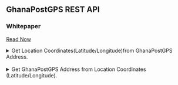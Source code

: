 ## GhanaPostGPS REST API
### Whitepaper
<p><a target="_blank" href="http://dx.doi.org/10.13140/RG.2.2.24355.27684/1">Read Now</a></p>


<details>
<summary>Get Location Coordinates(Latitude/Longitude)from GhanaPostGPS Address.</summary>
<hr/>
### API Details<br>
<b>End Point URL:</b> https://ghanapostgps.sperixlabs.org/get-location<br>
<b>Method:</b> POST<br>
<b>API Parameters:</b> address (GhanaPostGPS Address)<br>
<b>Content-Type:</b> application/x-www-form-urlencoded<br><br>
#### Output/Response:<br>

1. Address found

```json
{
    "data": {
        "Table": [
            {
                "Area": "NEW KAGYASI",
                "CenterLatitude": 6.650080145273592,
                "CenterLongitude": -1.648700346667856,
                "District": "Kumasi",
                "EastLat": 6.65005768739201,
                "EastLong": -1.6486780409076,
                "GPSName": "AK4849321",
                "NorthLat": 6.65010262239948,
                "NorthLong": -1.6487229566718,
                "PostCode": "AK484",
                "Region": "Ashanti",
                "SouthLat": 6.65005768739201,
                "SouthLong": -1.6487229566718,
                "Street": "Kumasi, Ashanti, GHA",
                "WestLat": 6.65010262239948,
                "WestLong": -1.6486780409076
            }
        ]
    },
    "found": true
}
```

2. Address not found

```json
{
    "data": {
        "Table": null
    },
    "found": false
}
```

### Sample Codes
<a href="#csharp">C-Sharp</a> | <a href="#curl">cURL</a> | <a href="#go">Golang</a> | <a href="#js">Javascript</a> | <a href="#node">NodeJS</a> | <a href="#php">PHP</a> | <a href="#python">Python</a> | <a href="#swift">Swift</a> | <a href="#java">Java</a> | <a href="#ruby">Ruby</a> | <a href="#powershell">PowerShell</a><br><br>
<hr/>
<b>Address:</b> AK-484-9321 or AK4849321<br><br>

<hr id="csharp">
<h4>C-Sharp</h4>
<hr/>
Code:

```javascript
var client = new RestClient("https://ghanapostgps.sperixlabs.org/get-location");
client.Timeout = -1;
var request = new RestRequest(Method.POST);
request.AddHeader("Content-Type", "application/x-www-form-urlencoded");
request.AddParameter("address", "AK-484-9321");
request.OnBeforeDeserialization = resp => { resp.ContentType = "application/json"; };
IRestResponse response = client.Execute(request);
Console.WriteLine(response.Content);
```

<hr id="curl">
<h4>cURL</h4>
<hr/>
Code:

```bash
curl --location --request POST 'https://ghanapostgps.sperixlabs.org/get-location' \
--header 'Content-Type: application/x-www-form-urlencoded' \
--data-urlencode 'address=AK-484-9321'
```

<hr id="go">
<h4>Go</h4>
<hr/>
Code:

```go
package main

import (
  "fmt"
  "strings"
  "net/http"
  "io/ioutil"
)

func main() {

  url := "https://ghanapostgps.sperixlabs.org/get-location"
  method := "POST"

  payload := strings.NewReader("address=AK-484-9321")

  client := &http.Client {
  }
  req, err := http.NewRequest(method, url, payload)

  if err != nil {
    fmt.Println(err)
  }
  req.Header.Add("Content-Type", "application/x-www-form-urlencoded")

  res, err := client.Do(req)
  defer res.Body.Close()
  body, err := ioutil.ReadAll(res.Body)

  fmt.Println(string(body))
}
```

<hr id="js">
<h4>Javscript</h4>
<hr/>
Code:

```javascript
var myHeaders = new Headers();
myHeaders.append("Content-Type", "application/x-www-form-urlencoded");

var urlencoded = new URLSearchParams();
urlencoded.append("address", "AK-484-9321");

var requestOptions = {
  method: 'POST',
  headers: myHeaders,
  body: urlencoded,
  redirect: 'follow'
};

fetch("https://ghanapostgps.sperixlabs.org/get-location", requestOptions)
  .then(response => response.json())
  .then(result => console.log(result))
  .catch(error => console.log('error', error));
```



<hr id="node">
<h4>NodeJS</h4>
<hr/>
Code:

```javascript
var request = require('request');
var options = {
  'method': 'POST',
  'url': 'https://ghanapostgps.sperixlabs.org/get-location',
  'headers': {
    'Content-Type': 'application/x-www-form-urlencoded'
  },
  form: {
    'address': 'AK-484-9321'
  }
};
request(options, function (error, response) {
  if (error) throw new Error(error);
  console.log(response.body);
});
```


<hr id="php">
<h4>PHP</h4>
<hr/>
Code:

```php
<?php

$curl = curl_init();

curl_setopt_array($curl, array(
  CURLOPT_URL => "https://ghanapostgps.sperixlabs.org/get-location",
  CURLOPT_RETURNTRANSFER => true,
  CURLOPT_ENCODING => "",
  CURLOPT_MAXREDIRS => 10,
  CURLOPT_TIMEOUT => 0,
  CURLOPT_FOLLOWLOCATION => true,
  CURLOPT_HTTP_VERSION => CURL_HTTP_VERSION_1_1,
  CURLOPT_CUSTOMREQUEST => "POST",
  CURLOPT_POSTFIELDS => "address=AK-484-9321",
  CURLOPT_HTTPHEADER => array(
    "Content-Type: application/x-www-form-urlencoded"
  ),
));

$response = curl_exec($curl);

curl_close($curl);
echo $response;
```


<hr id="python">
<h4>Python</h4>
<hr/>
Code:

```python
import requests

url = "https://ghanapostgps.sperixlabs.org/get-location"

payload = 'address=AK-484-9321'
headers = {
  'Content-Type': 'application/x-www-form-urlencoded'
}

response = requests.request("POST", url, headers=headers, data = payload)

print(response.json())
```


<hr id="swift">
<h4>Swift</h4>
<hr/>
Code:

```swift
import Foundation

var semaphore = DispatchSemaphore (value: 0)

let parameters = "address=AK-484-9321"
let postData =  parameters.data(using: .utf8)

var request = URLRequest(url: URL(string: "https://ghanapostgps.sperixlabs.org/get-location")!,timeoutInterval: Double.infinity)
request.addValue("application/x-www-form-urlencoded", forHTTPHeaderField: "Content-Type")

request.httpMethod = "POST"
request.httpBody = postData

let task = URLSession.shared.dataTask(with: request) { data, response, error in 
  guard let data = data else {
    print(String(describing: error))
    return
  }
  print(String(data: data, encoding: .utf8)!)
  semaphore.signal()
}

task.resume()
semaphore.wait()
```


<hr id="java">
<h4>Java</h4>
<hr/>
Code:

```java
OkHttpClient client = new OkHttpClient().newBuilder()
  .build();
MediaType mediaType = MediaType.parse("application/x-www-form-urlencoded");
RequestBody body = RequestBody.create(mediaType, "address=AK-484-9321");
Request request = new Request.Builder()
  .url("https://ghanapostgps.sperixlabs.org/get-location")
  .method("POST", body)
  .addHeader("Content-Type", "application/x-www-form-urlencoded")
  .build();
Response response = client.newCall(request).execute();
```

<hr id="ruby">
<h4>Ruby</h4>
<hr/>
Code:

```ruby
require "uri"
require "net/http"

url = URI("https://ghanapostgps.sperixlabs.org/get-location")

https = Net::HTTP.new(url.host, url.port);
https.use_ssl = true

request = Net::HTTP::Post.new(url)
request["Content-Type"] = "application/x-www-form-urlencoded"
request.body = "address=AK-484-9321"

response = https.request(request)
puts response.read_body
```


<hr id="powershell">
<h4>PowerShell</h4>
<hr/>
Code:

```powershell
$headers = New-Object "System.Collections.Generic.Dictionary[[String],[String]]"
$headers.Add("Content-Type", "application/x-www-form-urlencoded")

$body = "address=AK-484-9321"

$response = Invoke-RestMethod 'https://ghanapostgps.sperixlabs.org/get-location' -Method 'POST' -Headers $headers -Body $body
$response | ConvertTo-Json
```
</details>
<br>


<details>
<summary>Get GhanaPostGPS Address from Location Coordinates (Latitude/Longitude).</summary>
<hr/>
### API Details<br>
<b>End Point URL:</b> https://ghanapostgps.sperixlabs.org/get-address<br>
<b>Method:</b> POST<br>
<b>API Parameters:</b> lat (latitude), long (longitude)<br>
<b>Content-Type:</b> application/x-www-form-urlencoded<br><br>
#### Output/Response:<br>

1. Address found

```json
{
    "data": {
      "Table": [
        {
          "GPSName": "AK4849319",
          "Region": "Ashanti",
          "District": "Kumasi",
          "PostCode": "AK484",
          "NLat": 6.650012752389040,
          "SLat": 6.649967817390580,
          "WLong": -1.648722956671800,
          "Elong": -1.648678040907600,
          "Area": "NEW KAGYASI",
          "Street": "Kumasi, Ashanti, GHA"
        }
      ]
    },
    "found": true
}
```

2. Address not found

```json
{
    "data": {
        "Table": null
    },
    "found": false
}
```

### Sample Codes
<a href="#csharp">C-Sharp</a> | <a href="#curl">cURL</a> | <a href="#go">Golang</a> | <a href="#js">Javascript</a> | <a href="#node">NodeJS</a> | <a href="#php">PHP</a> | <a href="#python">Python</a> | <a href="#swift">Swift</a> | <a href="#java">Java</a> | <a href="#ruby">Ruby</a> | <a href="#powershell">PowerShell</a><br><br>
<hr/>
<b>Address:</b> AK-484-9321 or AK4849321<br><br>

<hr id="csharp">
<h4>C-Sharp</h4>
<hr/>
Code:

```javascript
var client = new RestClient("https://ghanapostgps.sperixlabs.org/get-address");
client.Timeout = -1;
var request = new RestRequest(Method.POST);
request.AddHeader("Content-Type", "application/x-www-form-urlencoded");
request.AddParameter("lat", "6.6500");
request.AddParameter("long", "-1.6487");
request.OnBeforeDeserialization = resp => { resp.ContentType = "application/json"; };
IRestResponse response = client.Execute(request);
Console.WriteLine(response.Content);
```

<hr id="curl">
<h4>cURL</h4>
<hr/>
Code:

```bash
curl --location --request POST 'https://ghanapostgps.sperixlabs.org/get-address' --form 'lat="6.6500"' --form 'long="-1.647"'
```

<hr id="go">
<h4>Go</h4>
<hr/>
Code:

```go
package main

import (
  "fmt"
  "bytes"
  "mime/multipart"
  "net/http"
  "io/ioutil"
)

func main() {

  url := "http://ghanapostgps.sperixlabs.org/get-address"
  method := "POST"

  payload := &bytes.Buffer{}
  writer := multipart.NewWriter(payload)
  _ = writer.WriteField("lat", "6.6500")
  _ = writer.WriteField("long", "-1.647")
  err := writer.Close()
  if err != nil {
    fmt.Println(err)
    return
  }


  client := &http.Client {
  }
  req, err := http.NewRequest(method, url, payload)

  if err != nil {
    fmt.Println(err)
    return
  }
  req.Header.Add("Content-Type", "application/x-www-form-urlencoded")

  req.Header.Set("Content-Type", writer.FormDataContentType())
  res, err := client.Do(req)
  if err != nil {
    fmt.Println(err)
    return
  }
  defer res.Body.Close()

  body, err := ioutil.ReadAll(res.Body)
  if err != nil {
    fmt.Println(err)
    return
  }
  fmt.Println(string(body))
}
```

<hr id="js">
<h4>Javscript</h4>
<hr/>
Code:

```javascript
var myHeaders = new Headers();
myHeaders.append("Content-Type", "application/x-www-form-urlencoded");

var formdata = new FormData();
formdata.append("lat", "6.6500");
formdata.append("long", "-1.647");

var requestOptions = {
  method: 'POST',
  headers: myHeaders,
  body: formdata
};

fetch("http://ghanapostgps.sperixlabs.org/get-address", requestOptions)
  .then(response => response.json())
  .then(result => console.log(result))
  .catch(error => console.log('error', error));
```



<hr id="node">
<h4>NodeJS</h4>
<hr/>
Code:

```javascript
var request = require('request');
var options = {
  'method': 'POST',
  'url': 'http://ghanapostgps.sperixlabs.org/get-address',
  'headers': {
    'Content-Type': 'application/x-www-form-urlencoded'
  },
  formData: {
    'lat': '6.6500',
    'long': '-1.647'
  }
};
request(options, function (error, response) {
  if (error) throw new Error(error);
  console.log(response.body);
});
```


<hr id="php">
<h4>PHP</h4>
<hr/>
Code:

```php
<?php

$curl = curl_init();

curl_setopt_array($curl, array(
  CURLOPT_URL => 'http://ghanapostgps.sperixlabs.org/get-address',
  CURLOPT_RETURNTRANSFER => true,
  CURLOPT_ENCODING => '',
  CURLOPT_MAXREDIRS => 10,
  CURLOPT_TIMEOUT => 0,
  CURLOPT_FOLLOWLOCATION => true,
  CURLOPT_HTTP_VERSION => CURL_HTTP_VERSION_1_1,
  CURLOPT_CUSTOMREQUEST => 'POST',
  CURLOPT_POSTFIELDS => array('lat' => '6.6500','long' => '-1.647'),
  CURLOPT_HTTPHEADER => array(
    'Content-Type: application/x-www-form-urlencoded'
  ),
));

$response = curl_exec($curl);

curl_close($curl);
echo $response;
```


<hr id="python">
<h4>Python</h4>
<hr/>
Code:

```python
import requests

url = "http://ghanapostgps.sperixlabs.org/get-address"

payload={'lat': '6.6500', 'long': '-1.647'}
files=[]
headers = {
  'Content-Type': 'application/x-www-form-urlencoded'
}

response = requests.request("POST", url, headers=headers, data=payload, files=files)

print(response.json())
```


<hr id="swift">
<h4>Swift</h4>
<hr/>
Code:

```swift
import Foundation
#if canImport(FoundationNetworking)
import FoundationNetworking
#endif

var semaphore = DispatchSemaphore (value: 0)

let parameters = [
  [
    "key": "lat",
    "value": "6.6500",
    "type": "text"
  ],
  [
    "key": "long",
    "value": "-1.647",
    "type": "text"
  ]] as [[String : Any]]

let boundary = "Boundary-\(UUID().uuidString)"
var body = ""
var error: Error? = nil
for param in parameters {
  if param["disabled"] == nil {
    let paramName = param["key"]!
    body += "--\(boundary)\r\n"
    body += "Content-Disposition:form-data; name=\"\(paramName)\""
    if param["contentType"] != nil {
      body += "\r\nContent-Type: \(param["contentType"] as! String)"
    }
    let paramType = param["type"] as! String
    if paramType == "text" {
      let paramValue = param["value"] as! String
      body += "\r\n\r\n\(paramValue)\r\n"
    } else {
      let paramSrc = param["src"] as! String
      let fileData = try NSData(contentsOfFile:paramSrc, options:[]) as Data
      let fileContent = String(data: fileData, encoding: .utf8)!
      body += "; filename=\"\(paramSrc)\"\r\n"
        + "Content-Type: \"content-type header\"\r\n\r\n\(fileContent)\r\n"
    }
  }
}
body += "--\(boundary)--\r\n";
let postData = body.data(using: .utf8)

var request = URLRequest(url: URL(string: "http://ghanapostgps.sperixlabs.org/get-address")!,timeoutInterval: Double.infinity)
request.addValue("application/x-www-form-urlencoded", forHTTPHeaderField: "Content-Type")
request.addValue("multipart/form-data; boundary=\(boundary)", forHTTPHeaderField: "Content-Type")

request.httpMethod = "POST"
request.httpBody = postData

let task = URLSession.shared.dataTask(with: request) { data, response, error in 
  guard let data = data else {
    print(String(describing: error))
    semaphore.signal()
    return
  }
  print(String(data: data, encoding: .utf8)!)
  semaphore.signal()
}

task.resume()
semaphore.wait()
```

<hr id="ruby">
<h4>Ruby</h4>
<hr/>
Code:

```ruby
require "uri"
require "net/http"

url = URI("http://ghanapostgps.sperixlabs.org/get-address")

http = Net::HTTP.new(url.host, url.port);
request = Net::HTTP::Post.new(url)
request["Content-Type"] = "application/x-www-form-urlencoded"
form_data = [['lat', '6.6500'],['long', '-1.647']]
request.set_form form_data, 'multipart/form-data'
response = http.request(request)
puts response.read_body
```


<hr id="powershell">
<h4>PowerShell</h4>
<hr/>
Code:

```powershell
$headers = New-Object "System.Collections.Generic.Dictionary[[String],[String]]"
$headers.Add("Content-Type", "application/x-www-form-urlencoded")

$multipartContent = [System.Net.Http.MultipartFormDataContent]::new()
$stringHeader = [System.Net.Http.Headers.ContentDispositionHeaderValue]::new("form-data")
$stringHeader.Name = "lat"
$stringContent = [System.Net.Http.StringContent]::new("6.6500")
$stringContent.Headers.ContentDisposition = $stringHeader
$multipartContent.Add($stringContent)

$stringHeader = [System.Net.Http.Headers.ContentDispositionHeaderValue]::new("form-data")
$stringHeader.Name = "long"
$stringContent = [System.Net.Http.StringContent]::new("-1.647")
$stringContent.Headers.ContentDisposition = $stringHeader
$multipartContent.Add($stringContent)

$body = $multipartContent

$response = Invoke-RestMethod 'http://ghanapostgps.sperixlabs.org/get-address' -Method 'POST' -Headers $headers -Body $body
$response | ConvertTo-Json
```
</details>